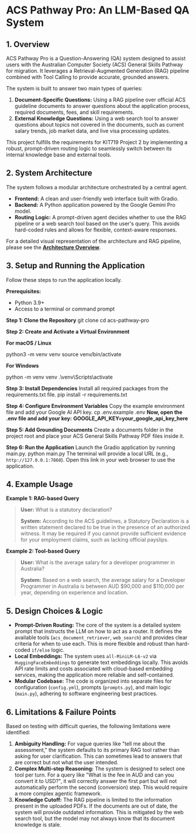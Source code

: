 # ACS Pathway Pro: An LLM-Based QA System

## 1. Overview

ACS Pathway Pro is a Question-Answering (QA) system designed to assist users with the Australian Computer Society (ACS) General Skills Pathway for migration. It leverages a Retrieval-Augmented Generation (RAG) pipeline combined with Tool Calling to provide accurate, grounded answers.

The system is built to answer two main types of queries:
1.  **Document-Specific Questions:** Using a RAG pipeline over official ACS guideline documents to answer questions about the application process, required documents, fees, and skill requirements.
2.  **External Knowledge Questions:** Using a web search tool to answer questions about topics not covered in the documents, such as current salary trends, job market data, and live visa processing updates.

This project fulfills the requirements for KIT719 Project 2 by implementing a robust, prompt-driven routing logic to seamlessly switch between its internal knowledge base and external tools.

## 2. System Architecture

The system follows a modular architecture orchestrated by a central agent.

-   **Frontend:** A clean and user-friendly web interface built with Gradio.
-   **Backend:** A Python application powered by the Google Gemini Pro model.
-   **Routing Logic:** A prompt-driven agent decides whether to use the RAG pipeline or a web search tool based on the user's query. This avoids hard-coded rules and allows for flexible, context-aware responses.

For a detailed visual representation of the architecture and RAG pipeline, please see the **[Architecture Overview](architecture.md)**.

## 3. Setup and Running the Application

Follow these steps to run the application locally.

**Prerequisites:**
*   Python 3.9+
*   Access to a terminal or command prompt

**Step 1: Clone the Repository**
git clone <repo-url>
cd acs-pathway-pro

**Step 2: Create and Activate a Virtual Environment**

**For macOS / Linux**

python3 -m venv venv
source venv/bin/activate

**For Windows**

python -m venv venv
.\venv\Scripts\activate

**Step 3: Install Dependencies**
Install all required packages from the requirements.txt file.
pip install -r requirements.txt

**Step 4: Configure Environment Variables**
Copy the example environment file and add your Google AI API key.
cp .env.example .env
**Now, open the .env file and add your key:**
**GOOGLE_API_KEY=your_google_api_key_here**

**Step 5: Add Grounding Documents**
Create a documents folder in the project root and place your ACS General Skills Pathway PDF files inside it.

**Step 6: Run the Application**
Launch the Gradio application by running main.py.
python main.py
The terminal will provide a local URL (e.g., `http://127.0.0.1:7860`). Open this link in your web browser to use the application.

## 4. Example Usage

**Example 1: RAG-based Query**
> **User:** What is a statutory declaration?
>
> **System:** According to the ACS guidelines, a Statutory Declaration is a written statement declared to be true in the presence of an authorized witness. It may be required if you cannot provide sufficient evidence for your employment claims, such as lacking official payslips.

**Example 2: Tool-based Query**
> **User:** What is the average salary for a developer programmer in Australia?
>
> **System:** Based on a web search, the average salary for a Developer Programmer in Australia is between AUD $90,000 and $110,000 per year, depending on experience and location.

## 5. Design Choices & Logic

-   **Prompt-Driven Routing:** The core of the system is a detailed system prompt that instructs the LLM on how to act as a router. It defines the available tools (`acs_document_retriever`, `web_search`) and provides clear criteria for when to use each. This is more flexible and robust than hard-coded `if/else` logic.
-   **Local Embeddings:** The system uses `all-MiniLM-L6-v2` via `HuggingFaceEmbeddings` to generate text embeddings locally. This avoids API rate limits and costs associated with cloud-based embedding services, making the application more reliable and self-contained.
-   **Modular Codebase:** The code is organized into separate files for configuration (`config.yml`), prompts (`prompts.py`), and main logic (`main.py`), adhering to software engineering best practices.

## 6. Limitations & Failure Points

Based on testing with difficult queries, the following limitations were identified:

1.  **Ambiguity Handling:** For vague queries like "tell me about the assessment," the system defaults to its primary RAG tool rather than asking for user clarification. This can sometimes lead to answers that are correct but not what the user intended.
2.  **Complex Multi-step Reasoning:** The system is designed to select one tool per turn. For a query like "What is the fee in AUD and can you convert it to USD?", it will correctly answer the first part but will not automatically perform the second (conversion) step. This would require a more complex agentic framework.
3.  **Knowledge Cutoff:** The RAG pipeline is limited to the information present in the uploaded PDFs. If the documents are out of date, the system will provide outdated information. This is mitigated by the web search tool, but the model may not always know that its document knowledge is stale.
